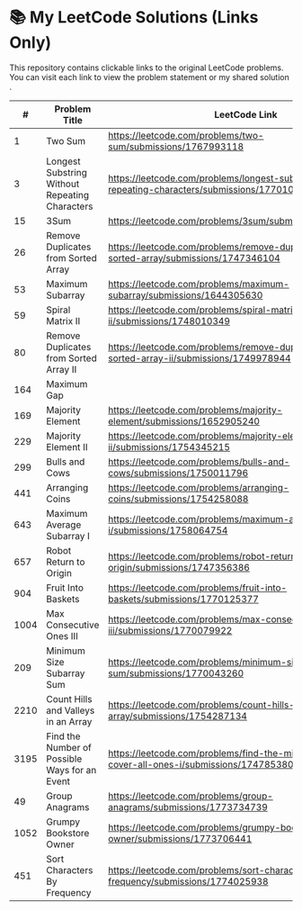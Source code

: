# 📚 My LeetCode Solutions (Links Only)

This repository contains clickable links to the original LeetCode problems.  
You can visit each link to view the problem statement or my shared solution .

| #   | Problem Title | LeetCode Link |
|-----|--------------|--------------|
| 1   | Two Sum | https://leetcode.com/problems/two-sum/submissions/1767993118
| 3   | Longest Substring Without Repeating Characters | https://leetcode.com/problems/longest-substring-without-repeating-characters/submissions/1770104638
| 15  | 3Sum | https://leetcode.com/problems/3sum/submissions/1747908990
| 26  | Remove Duplicates from Sorted Array |https://leetcode.com/problems/remove-duplicates-from-sorted-array/submissions/1747346104
| 53  | Maximum Subarray | https://leetcode.com/problems/maximum-subarray/submissions/1644305630
| 59  | Spiral Matrix II | https://leetcode.com/problems/spiral-matrix-ii/submissions/1748010349
| 80  | Remove Duplicates from Sorted Array II | https://leetcode.com/problems/remove-duplicates-from-sorted-array-ii/submissions/1749978944
| 164 | Maximum Gap | 
| 169 | Majority Element |https://leetcode.com/problems/majority-element/submissions/1652905240
| 229 | Majority Element II | https://leetcode.com/problems/majority-element-ii/submissions/1754345215
| 299 | Bulls and Cows | https://leetcode.com/problems/bulls-and-cows/submissions/1750011796
| 441 | Arranging Coins | https://leetcode.com/problems/arranging-coins/submissions/1754258088
| 643 | Maximum Average Subarray I | https://leetcode.com/problems/maximum-average-subarray-i/submissions/1758064754
| 657 | Robot Return to Origin | https://leetcode.com/problems/robot-return-to-origin/submissions/1747356386
| 904 | Fruit Into Baskets | https://leetcode.com/problems/fruit-into-baskets/submissions/1770125377
| 1004| Max Consecutive Ones III | https://leetcode.com/problems/max-consecutive-ones-iii/submissions/1770079922
| 209 | Minimum Size Subarray Sum | https://leetcode.com/problems/minimum-size-subarray-sum/submissions/1770043260
| 2210| Count Hills and Valleys in an Array | https://leetcode.com/problems/count-hills-and-valleys-in-an-array/submissions/1754287134
| 3195| Find the Number of Possible Ways for an Event | https://leetcode.com/problems/find-the-minimum-area-to-cover-all-ones-i/submissions/1747853804
| 49  | Group Anagrams | https://leetcode.com/problems/group-anagrams/submissions/1773734739
| 1052| Grumpy Bookstore Owner | https://leetcode.com/problems/grumpy-bookstore-owner/submissions/1773706441
| 451 | Sort Characters By Frequency | https://leetcode.com/problems/sort-characters-by-frequency/submissions/1774025938
